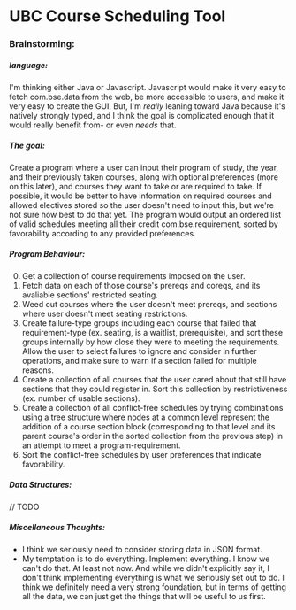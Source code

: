 # UBC Course Scheduling Tool


### Brainstorming:

##### language:
I'm thinking either Java or Javascript. Javascript would make it very easy to fetch com.bse.data from the web, be more accessible to users, and make it very easy to create the GUI. But, I'm _really_ leaning toward Java because it's natively strongly typed, and I think the goal is complicated enough that it would really benefit from- or even _needs_ that.
##### The goal:
Create a program where a user can input their program of study, the year, and their previously taken courses, along with optional preferences (more on this later), and courses they want to take or are required to take. If possible, it would be better to have information on required courses and allowed electives stored so the user doesn't need to input this, but we're not sure how best to do that yet. The program would output an ordered list of valid schedules meeting all their credit com.bse.requirement, sorted by favorability according to any provided preferences.
##### Program Behaviour:
0. Get a collection of course requirements imposed on the user.
0. Fetch data on each of those course's prereqs and coreqs, and its avaliable sections' restricted seating.
0. Weed out courses where the user doesn't meet prereqs, and sections where user doesn't meet seating restrictions.
0. Create failure-type groups including each course that failed that requirement-type (ex. seating, is a waitlist, prerequisite), and sort these groups internally by how close they were to meeting the requirements. Allow the user to select failures to ignore and consider in further operations, and make sure to warn if a section failed for multiple reasons.
0. Create a collection of all courses that the user cared about that still have sections that they could register in. Sort this collection by restrictiveness (ex. number of usable sections).
0. Create a collection of all conflict-free schedules by trying combinations using a tree structure where nodes at a common level represent the addition of a course section block (corresponding to that level and its parent course's order in the sorted collection from the previous step) in an attempt to meet a program-requirement.
0. Sort the conflict-free schedules by user preferences that indicate favorability.
##### Data Structures:
// TODO
##### Miscellaneous Thoughts:
- I think we seriously need to consider storing data in JSON format.
- My temptation is to do everything. Implement everything. I know we can't do that. At least not now. And while we didn't explicitly say it, I don't think implementing everything is what we seriously set out to do. I think we definitely need a very strong foundation, but in terms of getting all the data, we can just get the things that will be useful to us first.
